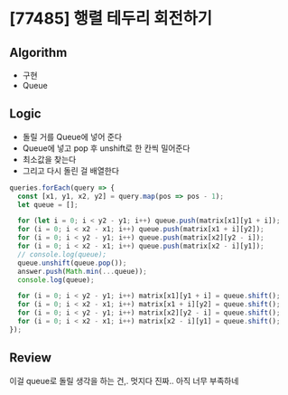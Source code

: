 # [77485] 행렬 테두리 회전하기

## Algorithm

- 구현
- Queue

## Logic

- 돌릴 거를 Queue에 넣어 준다
- Queue에 넣고 pop 후 unshift로 한 칸씩 밀어준다
- 최소값을 찾는다
- 그리고 다시 돌린 걸 배열한다

```javascript
queries.forEach(query => {
  const [x1, y1, x2, y2] = query.map(pos => pos - 1);
  let queue = [];

  for (let i = 0; i < y2 - y1; i++) queue.push(matrix[x1][y1 + i]);
  for (i = 0; i < x2 - x1; i++) queue.push(matrix[x1 + i][y2]);
  for (i = 0; i < y2 - y1; i++) queue.push(matrix[x2][y2 - i]);
  for (i = 0; i < x2 - x1; i++) queue.push(matrix[x2 - i][y1]);
  // console.log(queue);
  queue.unshift(queue.pop());
  answer.push(Math.min(...queue));
  console.log(queue);

  for (i = 0; i < y2 - y1; i++) matrix[x1][y1 + i] = queue.shift();
  for (i = 0; i < x2 - x1; i++) matrix[x1 + i][y2] = queue.shift();
  for (i = 0; i < y2 - y1; i++) matrix[x2][y2 - i] = queue.shift();
  for (i = 0; i < x2 - x1; i++) matrix[x2 - i][y1] = queue.shift();
});
```

## Review

이걸 queue로 돌릴 생각을 하는 건,. 멋지다
진짜.. 아직 너무 부족하네

